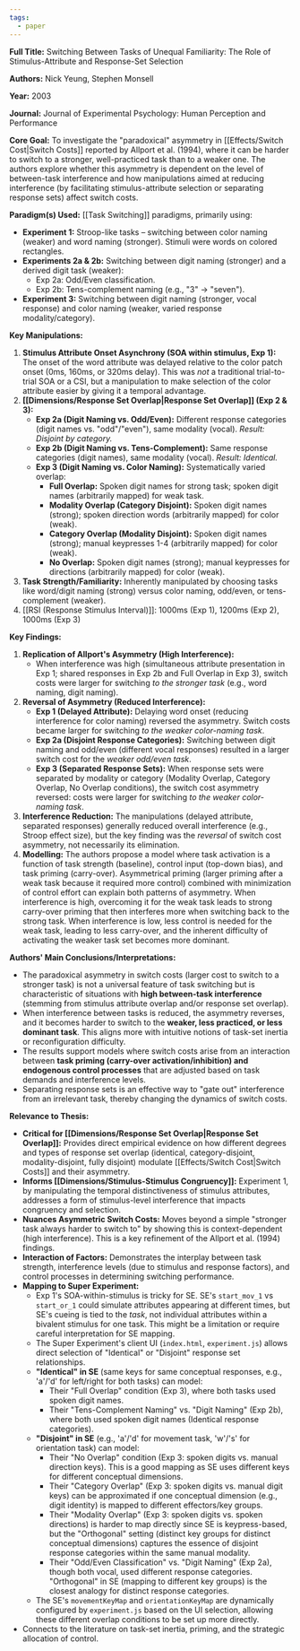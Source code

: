 ```yaml
---
tags:
  - paper
---
```

**Full Title:** Switching Between Tasks of Unequal Familiarity: The Role of Stimulus-Attribute and Response-Set Selection

**Authors:** Nick Yeung, Stephen Monsell

**Year:** 2003

**Journal:** Journal of Experimental Psychology: Human Perception and Performance

**Core Goal:**
To investigate the "paradoxical" asymmetry in [[Effects/Switch Cost|Switch Costs]] reported by Allport et al. (1994), where it can be harder to switch to a stronger, well-practiced task than to a weaker one. The authors explore whether this asymmetry is dependent on the level of between-task interference and how manipulations aimed at reducing interference (by facilitating stimulus-attribute selection or separating response sets) affect switch costs.

**Paradigm(s) Used:**
[[Task Switching]] paradigms, primarily using:
-   **Experiment 1:** Stroop-like tasks – switching between color naming (weaker) and word naming (stronger). Stimuli were words on colored rectangles.
-   **Experiments 2a & 2b:** Switching between digit naming (stronger) and a derived digit task (weaker):
    -   Exp 2a: Odd/Even classification.
    -   Exp 2b: Tens-complement naming (e.g., "3" -> "seven").
-   **Experiment 3:** Switching between digit naming (stronger, vocal response) and color naming (weaker, varied response modality/category).

**Key Manipulations:**

1.  **Stimulus Attribute Onset Asynchrony (SOA within stimulus, Exp 1):** The onset of the word attribute was delayed relative to the color patch onset (0ms, 160ms, or 320ms delay). This was *not* a traditional trial-to-trial SOA or a CSI, but a manipulation to make selection of the color attribute easier by giving it a temporal advantage.
2.  **[[Dimensions/Response Set Overlap|Response Set Overlap]] (Exp 2 & 3):**
    *   **Exp 2a (Digit Naming vs. Odd/Even):** Different response categories (digit names vs. "odd"/"even"), same modality (vocal). *Result: Disjoint by category.*
    *   **Exp 2b (Digit Naming vs. Tens-Complement):** Same response categories (digit names), same modality (vocal). *Result: Identical.*
    *   **Exp 3 (Digit Naming vs. Color Naming):** Systematically varied overlap:
        *   **Full Overlap:** Spoken digit names for strong task; spoken digit names (arbitrarily mapped) for weak task.
        *   **Modality Overlap (Category Disjoint):** Spoken digit names (strong); spoken direction words (arbitrarily mapped) for color (weak).
        *   **Category Overlap (Modality Disjoint):** Spoken digit names (strong); manual keypresses 1-4 (arbitrarily mapped) for color (weak).
        *   **No Overlap:** Spoken digit names (strong); manual keypresses for directions (arbitrarily mapped) for color (weak).
3.  **Task Strength/Familiarity:** Inherently manipulated by choosing tasks like word/digit naming (strong) versus color naming, odd/even, or tens-complement (weaker).
4. [[RSI (Response Stimulus Interval)]]: 1000ms (Exp 1), 1200ms (Exp 2), 1000ms (Exp 3)

**Key Findings:**

1.  **Replication of Allport's Asymmetry (High Interference):**
    *   When interference was high (simultaneous attribute presentation in Exp 1; shared responses in Exp 2b and Full Overlap in Exp 3), switch costs were larger for switching *to the stronger task* (e.g., word naming, digit naming).
2.  **Reversal of Asymmetry (Reduced Interference):**
    *   **Exp 1 (Delayed Attribute):** Delaying word onset (reducing interference for color naming) reversed the asymmetry. Switch costs became larger for switching *to the weaker color-naming task*.
    *   **Exp 2a (Disjoint Response Categories):** Switching between digit naming and odd/even (different vocal responses) resulted in a larger switch cost for the *weaker odd/even task*.
    *   **Exp 3 (Separated Response Sets):** When response sets were separated by modality or category (Modality Overlap, Category Overlap, No Overlap conditions), the switch cost asymmetry reversed: costs were larger for switching *to the weaker color-naming task*.
3.  **Interference Reduction:** The manipulations (delayed attribute, separated responses) generally reduced overall interference (e.g., Stroop effect size), but the key finding was the *reversal* of switch cost asymmetry, not necessarily its elimination.
4.  **Modelling:** The authors propose a model where task activation is a function of task strength (baseline), control input (top-down bias), and task priming (carry-over). Asymmetrical priming (larger priming after a weak task because it required more control) combined with minimization of control effort can explain both patterns of asymmetry. When interference is high, overcoming it for the weak task leads to strong carry-over priming that then interferes more when switching back to the strong task. When interference is low, less control is needed for the weak task, leading to less carry-over, and the inherent difficulty of activating the weaker task set becomes more dominant.

**Authors' Main Conclusions/Interpretations:**

-   The paradoxical asymmetry in switch costs (larger cost to switch to a stronger task) is not a universal feature of task switching but is characteristic of situations with **high between-task interference** (stemming from stimulus attribute overlap and/or response set overlap).
-   When interference between tasks is reduced, the asymmetry reverses, and it becomes harder to switch to the **weaker, less practiced, or less dominant task**. This aligns more with intuitive notions of task-set inertia or reconfiguration difficulty.
-   The results support models where switch costs arise from an interaction between **task priming (carry-over activation/inhibition) and endogenous control processes** that are adjusted based on task demands and interference levels.
-   Separating response sets is an effective way to "gate out" interference from an irrelevant task, thereby changing the dynamics of switch costs.

**Relevance to Thesis:**

-   **Critical for [[Dimensions/Response Set Overlap|Response Set Overlap]]:** Provides direct empirical evidence on how different degrees and types of response set overlap (identical, category-disjoint, modality-disjoint, fully disjoint) modulate [[Effects/Switch Cost|Switch Costs]] and their asymmetry.
-   **Informs [[Dimensions/Stimulus-Stimulus Congruency]]:** Experiment 1, by manipulating the temporal distinctiveness of stimulus attributes, addresses a form of stimulus-level interference that impacts congruency and selection.
-   **Nuances Asymmetric Switch Costs:** Moves beyond a simple "stronger task always harder to switch to" by showing this is context-dependent (high interference). This is a key refinement of the Allport et al. (1994) findings.
-   **Interaction of Factors:** Demonstrates the interplay between task strength, interference levels (due to stimulus and response factors), and control processes in determining switching performance.
-   **Mapping to Super Experiment:**
    *   Exp 1's SOA-within-stimulus is tricky for SE. SE's `start_mov_1` vs `start_or_1` could simulate attributes appearing at different times, but SE's cueing is tied to the *task*, not individual attributes within a bivalent stimulus for one task. This might be a limitation or require careful interpretation for SE mapping.
    -   The Super Experiment's client UI (`index.html`, `experiment.js`) allows direct selection of "Identical" or "Disjoint" response set relationships.
    -   **"Identical" in SE** (same keys for same conceptual responses, e.g., 'a'/'d' for left/right for both tasks) can model:
        -   Their "Full Overlap" condition (Exp 3), where both tasks used spoken digit names.
        -   Their "Tens-Complement Naming" vs. "Digit Naming" (Exp 2b), where both used spoken digit names (Identical response categories).
    -   **"Disjoint" in SE** (e.g., 'a'/'d' for movement task, 'w'/'s' for orientation task) can model:
        -   Their "No Overlap" condition (Exp 3: spoken digits vs. manual direction keys). This is a good mapping as SE uses different keys for different conceptual dimensions.
        -   Their "Category Overlap" (Exp 3: spoken digits vs. manual digit keys) can be approximated if one conceptual dimension (e.g., digit identity) is mapped to different effectors/key groups.
        -   Their "Modality Overlap" (Exp 3: spoken digits vs. spoken directions) is harder to map directly since SE is keypress-based, but the "Orthogonal" setting (distinct key groups for distinct conceptual dimensions) captures the essence of disjoint response categories within the same manual modality.
        -   Their "Odd/Even Classification" vs. "Digit Naming" (Exp 2a), though both vocal, used different response categories. "Orthogonal" in SE (mapping to different key groups) is the closest analogy for distinct response categories.
    -   The SE's `movementKeyMap` and `orientationKeyMap` are dynamically configured by `experiment.js` based on the UI selection, allowing these different overlap conditions to be set up more directly.
-   Connects to the literature on task-set inertia, priming, and the strategic allocation of control.